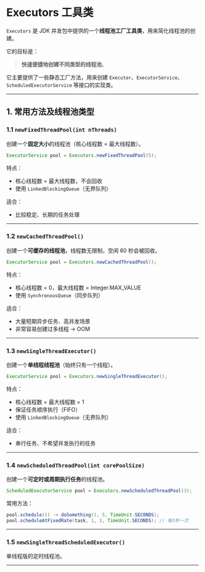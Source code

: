 # Executors 工具类



`Executors` 是 JDK 并发包中提供的一个**线程池工厂工具类**，用来简化线程池的创建。

它的目标是：
> **快速便捷地创建不同类型的线程池**。

它主要提供了一些静态工厂方法，用来创建 `Executor`、`ExecutorService`、`ScheduledExecutorService` 等接口的实现类。

---

## 1. 常用方法及线程池类型

### 1.1  `newFixedThreadPool(int nThreads)`
创建一个**固定大小**的线程池（核心线程数 = 最大线程数）。

```java
ExecutorService pool = Executors.newFixedThreadPool(5);
```

特点：
- 核心线程数 = 最大线程数，不会回收
- 使用 `LinkedBlockingQueue`（无界队列）

适合：
- 比较稳定、长期的任务处理

---

### 1.2 `newCachedThreadPool()`
创建一个**可缓存的线程池**，线程数无限制，空闲 60 秒会被回收。

```java
ExecutorService pool = Executors.newCachedThreadPool();
```

特点：
- 核心线程数 = 0，最大线程数 = Integer.MAX_VALUE
- 使用 `SynchronousQueue`（同步队列）

适合：
- 大量短期异步任务、高并发场景
- 非常容易创建过多线程 → OOM

---

### 1.3 `newSingleThreadExecutor()`
创建一个**单线程线程池**（始终只有一个线程）。

```java
ExecutorService pool = Executors.newSingleThreadExecutor();
```

特点：
- 核心线程数 = 最大线程数 = 1
- 保证任务顺序执行（FIFO）
- 使用 `LinkedBlockingQueue`（无界队列）

适合：
- 串行任务、不希望并发执行的任务

---

### 1.4 `newScheduledThreadPool(int corePoolSize)`
创建一个**可定时或周期执行任务**的线程池。

```java
ScheduledExecutorService pool = Executors.newScheduledThreadPool(3);
```

常用方法：
```java
pool.schedule(() -> doSomething(), 5, TimeUnit.SECONDS);
pool.scheduleAtFixedRate(task, 1, 3, TimeUnit.SECONDS); // 每3秒一次
```

---

### 1.5 `newSingleThreadScheduledExecutor()`
单线程版的定时线程池。

---


